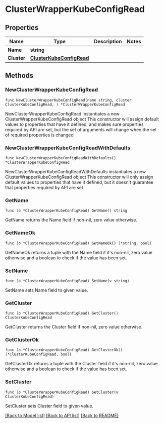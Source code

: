 # ClusterWrapperKubeConfigRead

## Properties

Name | Type | Description | Notes
------------ | ------------- | ------------- | -------------
**Name** | **string** |  | 
**Cluster** | [**ClusterKubeConfigRead**](ClusterKubeConfigRead.md) |  | 

## Methods

### NewClusterWrapperKubeConfigRead

`func NewClusterWrapperKubeConfigRead(name string, cluster ClusterKubeConfigRead, ) *ClusterWrapperKubeConfigRead`

NewClusterWrapperKubeConfigRead instantiates a new ClusterWrapperKubeConfigRead object
This constructor will assign default values to properties that have it defined,
and makes sure properties required by API are set, but the set of arguments
will change when the set of required properties is changed

### NewClusterWrapperKubeConfigReadWithDefaults

`func NewClusterWrapperKubeConfigReadWithDefaults() *ClusterWrapperKubeConfigRead`

NewClusterWrapperKubeConfigReadWithDefaults instantiates a new ClusterWrapperKubeConfigRead object
This constructor will only assign default values to properties that have it defined,
but it doesn't guarantee that properties required by API are set

### GetName

`func (o *ClusterWrapperKubeConfigRead) GetName() string`

GetName returns the Name field if non-nil, zero value otherwise.

### GetNameOk

`func (o *ClusterWrapperKubeConfigRead) GetNameOk() (*string, bool)`

GetNameOk returns a tuple with the Name field if it's non-nil, zero value otherwise
and a boolean to check if the value has been set.

### SetName

`func (o *ClusterWrapperKubeConfigRead) SetName(v string)`

SetName sets Name field to given value.


### GetCluster

`func (o *ClusterWrapperKubeConfigRead) GetCluster() ClusterKubeConfigRead`

GetCluster returns the Cluster field if non-nil, zero value otherwise.

### GetClusterOk

`func (o *ClusterWrapperKubeConfigRead) GetClusterOk() (*ClusterKubeConfigRead, bool)`

GetClusterOk returns a tuple with the Cluster field if it's non-nil, zero value otherwise
and a boolean to check if the value has been set.

### SetCluster

`func (o *ClusterWrapperKubeConfigRead) SetCluster(v ClusterKubeConfigRead)`

SetCluster sets Cluster field to given value.



[[Back to Model list]](../README.md#documentation-for-models) [[Back to API list]](../README.md#documentation-for-api-endpoints) [[Back to README]](../README.md)


